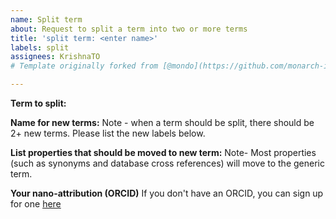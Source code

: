 ```yaml
---
name: Split term
about: Request to split a term into two or more terms
title: 'split term: <enter name>'
labels: split
assignees: KrishnaTO
# Template originally forked from [@mondo](https://github.com/monarch-initiative/mondo/tree/master/.github/ISSUE_TEMPLATE)

---
```


**Term to split:**


**Name for new terms:** Note - when a term should be split, there should be 2+ new terms. Please list the new labels below. 


**List properties that should be moved to new term:** Note- Most properties (such as synonyms and database cross references) will move to the generic term.


**Your nano-attribution (ORCID)**
If you don't have an ORCID, you can sign up for one [here](https://orcid.org/)

